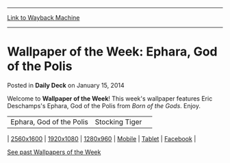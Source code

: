 
---
[Link to Wayback Machine](https://web.archive.org/web/20160715102056/http://magic.wizards.com/en/articles/archive/daily-deck/wallpaper-week-ephara-god-polis-2014-01-14)

[_metadata_:description]:- "Welcome to Wallpaper of the Week! This week's wallpaper features Eric Deschamps's Ephara, God of the Polis from Born of the Gods. Enjoy."
[_metadata_:generator]:- "Drupal 7 (http://drupal.org)"
[_metadata_:node]:- "205696"
[_metadata_:path_date]:- "2014-01-14"
[_metadata_:publish_date]:- "2014-01-15"
[_metadata_:source]:- "div-main-content"
[_metadata_:title]:- "Wallpaper of the Week: Ephara, God of the Polis"
[_metadata_:wayback_capture_timestamp]:- "2016-07-15 10:20:56"
[_metadata_:wayback_raw_url]:- "https://web.archive.org/web/20160715102056id_/http://magic.wizards.com/en/articles/archive/daily-deck/wallpaper-week-ephara-god-polis-2014-01-14"
[_metadata_:wayback_url]:- "http://magic.wizards.com/en/articles/archive/daily-deck/wallpaper-week-ephara-god-polis-2014-01-14"
---


Wallpaper of the Week: Ephara, God of the Polis
===============================================



 Posted in **Daily Deck**
 on January 15, 2014 










Welcome to **Wallpaper of the Week**! This week's wallpaper features Eric Deschamps's Ephara, God of the Polis from *Born of the Gods*. Enjoy. 

  


|  |  |  |
| --- | --- | --- |
| Ephara, God of the Polis | Stocking Tiger |  |

| [2560x1600](http://media.wizards.com/images/magic/daily/wallpapers/EpharaGodofthePolis_BNG_2560x1600_Wallpaper.jpg)  | [1920x1080](http://media.wizards.com/images/magic/daily/wallpapers/EpharaGodofthePolis_BNG_1920x1080_Wallpaper.jpg)  | [1280x960](http://media.wizards.com/images/magic/daily/wallpapers/EpharaGodofthePolis_BNG_1280x960_Wallpaper.jpg)  | [Mobile](http://media.wizards.com/images/magic/daily/wallpapers/EpharaGodofthePolis_BNG_iPhone_Wallpaper.jpg)  | [Tablet](http://media.wizards.com/images/magic/daily/wallpapers/EpharaGodofthePolis_BNG_iPad_Wallpaper.jpg)  | [Facebook](http://media.wizards.com/images/magic/daily/wallpapers/EpharaGodofthePolis_BNG_Facebook_Wallpaper.jpg)  |
  
[See past Wallpapers of the Week](/Magic/Magazine/Downloads.aspx?x=mtg/daily/downloads/wallpapers)





